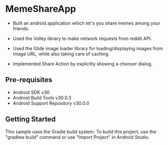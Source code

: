# MemeShareApp

- Built an android application which let's you share memes among your friends.

- Used the Volley library to make network requests from reddit API.

- Used the Glide image loader library for loading/displaying images from image URL, while also taking care of caching.

- Implemented Share Action by explicitly showing a chooser dialog.

## Pre-requisites

- Android SDK v30
- Android Build Tools v30.0.3
- Android Support Repository v30.0.0

## Getting Started

This sample uses the Gradle build system. To build this project, use the "gradlew build" command or use "Import Project" in Android Studio.